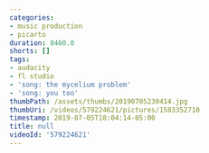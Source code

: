 ```yaml
---
categories:
- music production
- picarto
duration: 8460.0
shorts: []
tags:
- audacity
- fl studio
- 'song: the mycelium problem'
- 'song: you too'
thumbPath: /assets/thumbs/20190705230414.jpg
thumbUri: /videos/579224621/pictures/1583352710
timestamp: 2019-07-05T18:04:14-05:00
title: null
videoId: '579224621'
---
```

